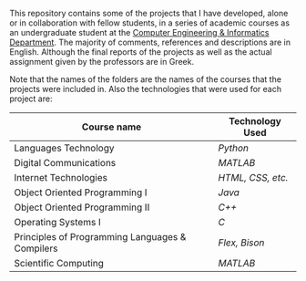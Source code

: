 This repository contains some of the projects that I have developed, alone or in collaboration with fellow students, in a series of academic courses as an undergraduate student at the [Computer Engineering & Informatics Department](https://www.ceid.upatras.gr/). The majority of comments, references and descriptions are in English. Although the final reports of the projects as well as the actual assignment given by the professors are in Greek.

Note that the names of the folders are the names of the courses that the projects were included in.
Also the technologies that were used for each project are:

| Course name | Technology Used |
| ----------- | --------------- |
| Languages Technology | *Python* |
| Digital Communications | *MATLAB* |
| Internet Technologies | *HTML, CSS, etc.* |
| Object Oriented Programming I | *Java* |
| Object Oriented Programming II | *C++* |
| Operating Systems I | *C* |
| Principles of Programming Languages & Compilers | *Flex, Bison* |
| Scientific Computing | *MATLAB* |
